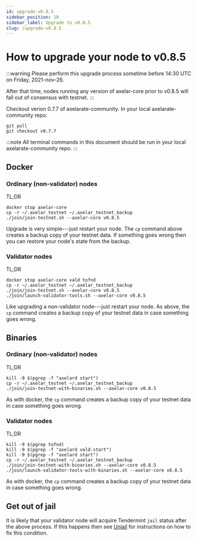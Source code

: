 ```yaml
---
id: upgrade-v0.8.5
sidebar_position: 10
sidebar_label: Upgrade to v0.8.5
slug: /upgrade-v0.8.5
---
```


# How to upgrade your node to v0.8.5

:::warning
Please perform this upgrade process sometime before 14:30 UTC on Friday, 2021-nov-26.

After that time, nodes running any version of axelar-core prior to v0.8.5 will fall out of consensus with testnet.
:::

Checkout verion 0.7.7 of axelarate-community.  In your local axelarate-community repo:
```
git pull
git checkout v0.7.7
```

:::note
All terminal commands in this document should be run in your local axelarate-community repo.
:::
## Docker

### Ordinary (non-validator) nodes

TL;DR
```
docker stop axelar-core
cp -r ~/.axelar_testnet ~/.axelar_testnet_backup
./join/join-testnet.sh --axelar-core v0.8.5
```

Upgrade is very simple---just restart your node.  The `cp` command above creates a backup copy of your testnet data.  If something goes wrong then you can restore your node's state from the backup.

### Validator nodes

TL;DR
```
docker stop axelar-core vald tofnd
cp -r ~/.axelar_testnet ~/.axelar_testnet_backup
./join/join-testnet.sh --axelar-core v0.8.5
./join/launch-validator-tools.sh --axelar-core v0.8.5
```

Like upgrading a non-validator node---just restart your node.  As above, the `cp` command creates a backup copy of your testnet data in case something goes wrong.

## Binaries

### Ordinary (non-validator) nodes

TL;DR
```
kill -9 $(pgrep -f "axelard start")
cp -r ~/.axelar_testnet ~/.axelar_testnet_backup
./join/join-testnet-with-binaries.sh --axelar-core v0.8.5
```

As with docker, the `cp` command creates a backup copy of your testnet data in case something goes wrong.

### Validator nodes

TL;DR
```
kill -9 $(pgrep tofnd)
kill -9 $(pgrep -f "axelard vald-start")
kill -9 $(pgrep -f "axelard start")
cp -r ~/.axelar_testnet ~/.axelar_testnet_backup
./join/join-testnet-with-binaries.sh --axelar-core v0.8.5
./join/launch-validator-tools-with-binaries.sh --axelar-core v0.8.5
```

As with docker, the `cp` command creates a backup copy of your testnet data in case something goes wrong.

## Get out of jail

It is likely that your validator node will acquire Tendermint `jail` status after the above process.  If this happens then see [Unjail](/validator-zone/troubleshoot/unjail) for instructions on how to fix this condition.